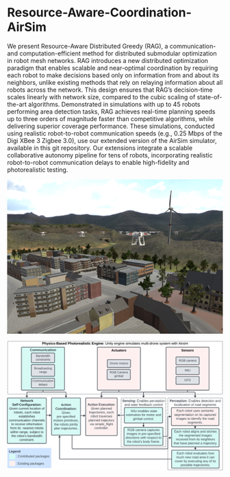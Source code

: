 # Resource-Aware-Coordination-AirSim

We present Resource-Aware Distributed Greedy (RAG), a communication- and computation-efficient method for distributed submodular optimization in robot mesh networks. RAG introduces a new distributed optimization paradigm that enables scalable and near-optimal coordination by requiring each robot to make decisions based only on information from and about its neighbors, unlike existing methods that rely on relaying information about all robots across the network. This design ensures that RAG’s decision-time scales linearly with network size, compared to the cubic scaling of state-of-the-art algorithms. Demonstrated in simulations with up to 45 robots performing area detection tasks, RAG achieves real-time planning speeds up to three orders of magnitude faster than competitive algorithms, while delivering superior coverage performance. These simulations, conducted using realistic robot-to-robot communication speeds (e.g., 0.25 Mbps of the Digi XBee 3 Zigbee 3.0), use our extended version of the AirSim simulator, available in this git repository. Our extensions integrate a scalable collaborative autonomy pipeline for tens of robots, incorporating realistic robot-to-robot communication delays to enable high-fidelity and photorealistic testing.

![Drone Simulation](AirSim/docs/rag-readme/drones_in_simenv.png)

![System Flowchart](AirSim/docs/rag-readme/simflowchart.png)

